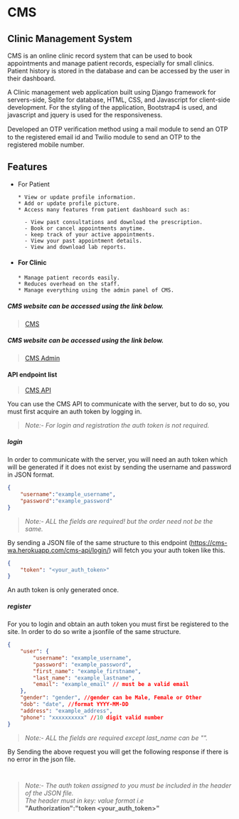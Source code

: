 # **CMS** 

## Clinic Management System

CMS is an online clinic record system that can be used to book appointments and manage patient records, especially for small clinics. Patient history is stored in the database and can be accessed by the user in their dashboard.

A Clinic management web application built using Django framework for servers-side, Sqlite for database, HTML, CSS, and Javascript for client-side development. For the styling of the application, Bootstrap4 is used, and javascript and jquery is
used for the responsiveness.

Developed an OTP veriﬁcation method using a mail module to send an OTP to the registered email id and Twilio module to send an OTP to the registered mobile number.

## Features

* For Patient
        
      * View or update profile information.
      * Add or update profile picture.
      * Access many features from patient dashboard such as:
            
        - View past consultations and download the prescription.
        - Book or cancel appointments anytime.
        - keep track of your active appointments.
        - View your past appointment details.
        - View and download lab reports.

* #### For Clinic

      * Manage patient records easily.
      * Reduces overhead on the staff.
      * Manage everything using the admin panel of CMS.


##### CMS website can be accessed using the link below.
> [CMS](https://cms-wa.herokuapp.com/admin/)

##### CMS website can be accessed using the link below.
> [CMS Admin](https://cms-wa.herokuapp.com/admin/)

#### API endpoint list

> [CMS API](https://cms-wa.herokuapp.com/cms-api/)

You can use the CMS API to communicate with the server, but to do so, you must first acquire an auth token by logging in.

>*Note:- For login and registration the auth token is not required.*

##### login
In order to communicate with the server, you will need an auth token which will be generated if it does not exist by sending the username and password in JSON format.

```json
{
    "username":"example_username",
    "password":"example_password"
}   
```

>*Note:- ALL the fields are required! but the order need not be the same.*

By sending a JSON file of the same structure to this endpoint (https://cms-wa.herokuapp.com/cms-api/login/) will fetch you your auth token like this.

```json
{
    "token": "<your_auth_token>"
}
```
An auth token is only generated once.

##### register
For you to login and obtain an auth token you must first be registered to the site. In order to do so write a jsonfile of the same structure.

```json
{
    "user": {
        "username": "example_username",
        "password": "example_password",
        "first_name": "example_firstname",
        "last_name": "example_lastname",
        "email": "example_email" // must be a valid email
    },
    "gender": "gender", //gender can be Male, Female or Other
    "dob": "date", //format YYYY-MM-DD
    "address": "example_address",
    "phone": "xxxxxxxxxx" //10 digit valid number
}
```

>*Note:- ALL the fields are required except last_name can be "".*

By Sending the above request you will get the following response if there is no error in the json file. 

```json



```

> *Note:- The auth token assigned to you must be included in the header of the JSON file.          
>  The header must in key: value format i.e*                                 
     **"Authorization":"token <your_auth_token>"**




